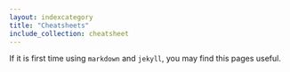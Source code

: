 ```yaml
---
layout: indexcategory
title: "Cheatsheets"
include_collection: cheatsheet
---
```


If it is first time using `markdown` and `jekyll`, you may find this pages useful.